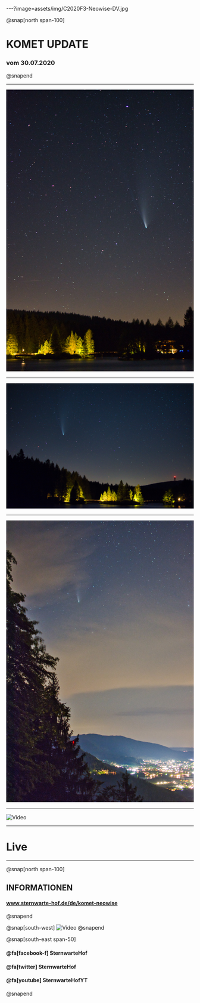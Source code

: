 ---?image=assets/img/C2020F3-Neowise-DV.jpg

@snap[north span-100]
# KOMET **UPDATE**
### vom 30.07.2020
@snapend

---

![height=600px](assets/img/DSC_3499.jpg)

---

![height=600px](assets/img/DSC_3517.jpg)

---

![height=600px](assets/img/DSC_3538_kl.jpg)

---

![Video](https://www.youtube.com/embed/EttG1awfhBg)

---

# Live

---

@snap[north span-100]
## INFORMATIONEN
#### www.sternwarte-hof.de/de/komet-neowise
@snapend

@snap[south-west]
![Video](https://www.youtube.com/embed/ZJ5LPEN7yww)
@snapend

@snap[south-east span-50]
#### @fa[facebook-f]  **SternwarteHof**  
#### @fa[twitter]   **SternwarteHof**
#### @fa[youtube]  **SternwarteHofYT** 
@snapend
